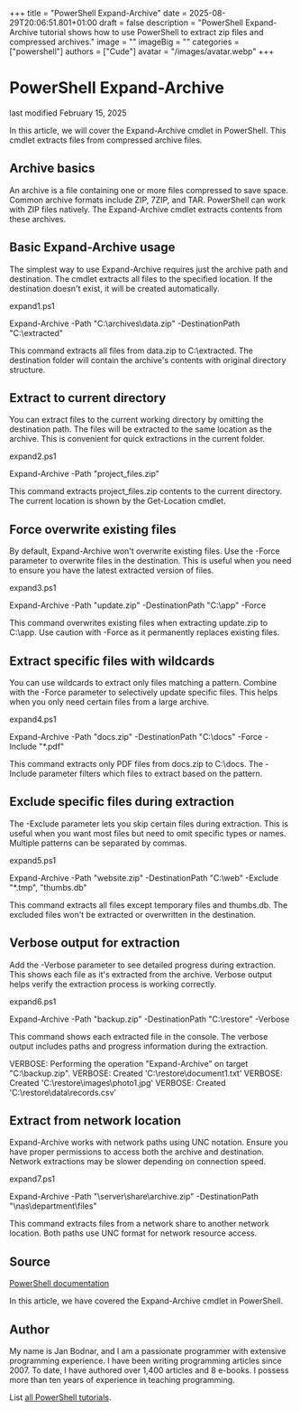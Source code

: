 +++
title = "PowerShell Expand-Archive"
date = 2025-08-29T20:06:51.801+01:00
draft = false
description = "PowerShell Expand-Archive tutorial shows how to use PowerShell to extract zip files and compressed archives."
image = ""
imageBig = ""
categories = ["powershell"]
authors = ["Cude"]
avatar = "/images/avatar.webp"
+++

# PowerShell Expand-Archive

last modified February 15, 2025

In this article, we will cover the Expand-Archive cmdlet in
PowerShell. This cmdlet extracts files from compressed archive files.

## Archive basics

An archive is a file containing one or more files compressed to save space.
Common archive formats include ZIP, 7ZIP, and TAR. PowerShell can work with
ZIP files natively. The Expand-Archive cmdlet extracts contents
from these archives.

## Basic Expand-Archive usage

The simplest way to use Expand-Archive requires just the archive
path and destination. The cmdlet extracts all files to the specified location.
If the destination doesn't exist, it will be created automatically.

expand1.ps1
  

Expand-Archive -Path "C:\archives\data.zip" -DestinationPath "C:\extracted"

This command extracts all files from data.zip to C:\extracted. The destination
folder will contain the archive's contents with original directory structure.

## Extract to current directory

You can extract files to the current working directory by omitting the
destination path. The files will be extracted to the same location as the
archive. This is convenient for quick extractions in the current folder.

expand2.ps1
  

Expand-Archive -Path "project_files.zip"

This command extracts project_files.zip contents to the current directory.
The current location is shown by the Get-Location cmdlet.

## Force overwrite existing files

By default, Expand-Archive won't overwrite existing files. Use the
-Force parameter to overwrite files in the destination. This is useful when
you need to ensure you have the latest extracted version of files.

expand3.ps1
  

Expand-Archive -Path "update.zip" -DestinationPath "C:\app" -Force

This command overwrites existing files when extracting update.zip to C:\app.
Use caution with -Force as it permanently replaces existing files.

## Extract specific files with wildcards

You can use wildcards to extract only files matching a pattern. Combine with
the -Force parameter to selectively update specific files. This helps when you
only need certain files from a large archive.

expand4.ps1
  

Expand-Archive -Path "docs.zip" -DestinationPath "C:\docs" -Force -Include "*.pdf"

This command extracts only PDF files from docs.zip to C:\docs. The -Include
parameter filters which files to extract based on the pattern.

## Exclude specific files during extraction

The -Exclude parameter lets you skip certain files during extraction. This is
useful when you want most files but need to omit specific types or names.
Multiple patterns can be separated by commas.

expand5.ps1
  

Expand-Archive -Path "website.zip" -DestinationPath "C:\web" -Exclude "*.tmp", "thumbs.db"

This command extracts all files except temporary files and thumbs.db. The
excluded files won't be extracted or overwritten in the destination.

## Verbose output for extraction

Add the -Verbose parameter to see detailed progress during extraction. This
shows each file as it's extracted from the archive. Verbose output helps
verify the extraction process is working correctly.

expand6.ps1
  

Expand-Archive -Path "backup.zip" -DestinationPath "C:\restore" -Verbose

This command shows each extracted file in the console. The verbose output
includes paths and progress information during the extraction.

VERBOSE: Performing the operation "Expand-Archive" on target "C:\backup.zip".
VERBOSE: Created 'C:\restore\document1.txt'
VERBOSE: Created 'C:\restore\images\photo1.jpg'
VERBOSE: Created 'C:\restore\data\records.csv'

## Extract from network location

Expand-Archive works with network paths using UNC notation. Ensure
you have proper permissions to access both the archive and destination. Network
extractions may be slower depending on connection speed.

expand7.ps1
  

Expand-Archive -Path "\\server\share\archive.zip" -DestinationPath "\\nas\department\files"

This command extracts files from a network share to another network location.
Both paths use UNC format for network resource access.

## Source

[PowerShell documentation](https://docs.microsoft.com/en-us/powershell/)

In this article, we have covered the Expand-Archive cmdlet in PowerShell.

## Author

My name is Jan Bodnar, and I am a passionate programmer with extensive
programming experience. I have been writing programming articles since 2007.
To date, I have authored over 1,400 articles and 8 e-books. I possess more
than ten years of experience in teaching programming.

List [all PowerShell tutorials](/powershell/).
